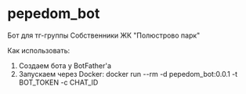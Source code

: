 # pepedom_bot
Бот для тг-группы Собственники ЖК "Полюстрово парк"

Как использовать:

1. Создаем бота у BotFather'а
2. Запускаем через Docker:
    docker run --rm -d pepedom_bot:0.0.1 -t BOT_TOKEN -c CHAT_ID

